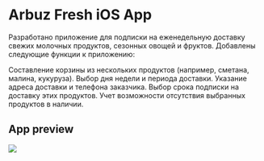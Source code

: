 # Arbuz Fresh iOS App

Разработано приложение для подписки на еженедельную доставку свежих молочных продуктов, сезонных овощей и фруктов. Добавлены следующие функции к приложению:

Составление корзины из нескольких продуктов (например, сметана, малина, кукуруза).
Выбор дня недели и периода доставки.
Указание адреса доставки и телефона заказчика.
Выбор срока подписки на доставку этих продуктов.
Учет возможности отсутствия выбранных продуктов в наличии.

## App preview

<img src="preview.gif">
